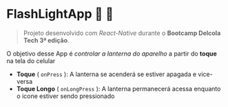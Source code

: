 # FlashLightApp :iphone: :flashlight:

> Projeto desenvolvido com *React-Native* durante o **Bootcamp Delcola Tech 3ª edição**.

O objetivo desse App é *controlar a lanterna do aparelho* a partir do **toque** na tela do celular

- **Toque** ( `onPress` ): A lanterna se acenderá se estiver apagada e vice-versa
- **Toque Longo** ( `onLongPress` ): A lanterna permanecerá acessa enquanto o icone estiver sendo pressionado
